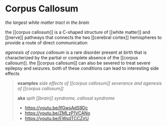 # Corpus Callosum

_the largest white matter tract in the brain_

the [[corpus callosum]] is a C-shaped structure of [[white matter]] and [[nerve]] pathways that connects the two [[cerebral cortex]] hemispheres to provide a route of direct communication

_agenesis of corpus callosum_ is a rare disorder present at birth that is characterized by the partial or complete absence of the [[corpus callosum]]. the [[corpus callosum]] can also be severed to treat severe epilepsy and seizures. both of these conditions can lead to interesting side effects

> **examples** _side effects of [[corpus callosum]] severance and agenesis of [[corpus callosum]]_
>
> **aka** _split [[brain]] syndrome, callosal syndrome_
>
> - <https://youtu.be/lfGwsAdS9Dc>
> - <https://youtu.be/ZMLzP1VCANo>
> - <https://youtu.be/EWsdTCCZjrU>
